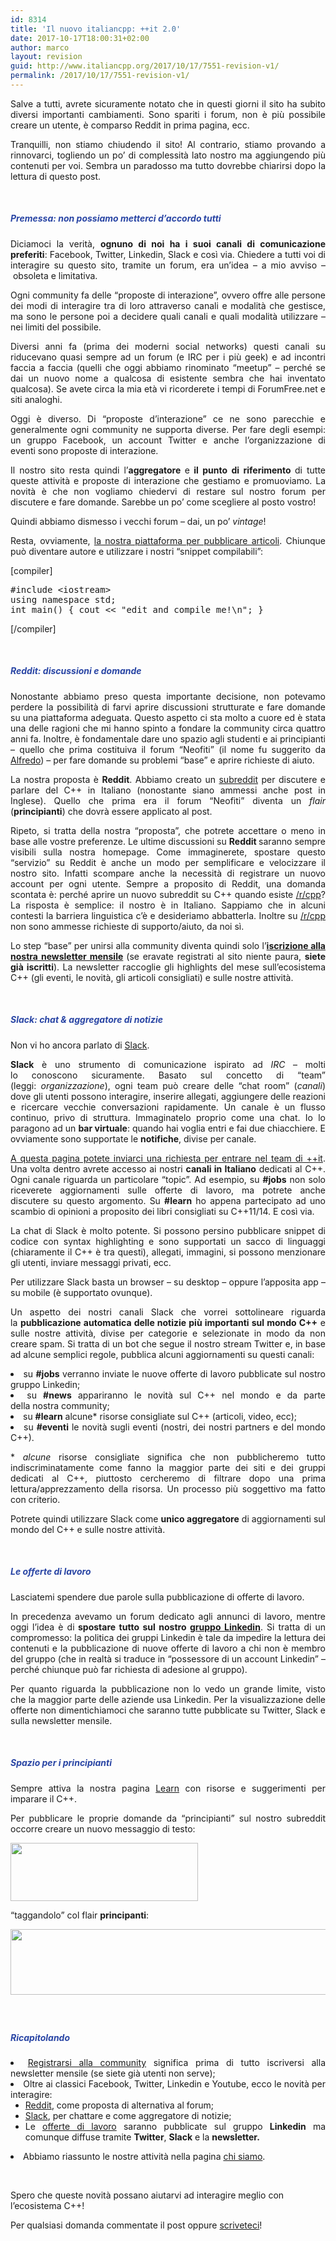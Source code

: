 ```yaml
---
id: 8314
title: 'Il nuovo italiancpp: ++it 2.0'
date: 2017-10-17T18:00:31+02:00
author: marco
layout: revision
guid: http://www.italiancpp.org/2017/10/17/7551-revision-v1/
permalink: /2017/10/17/7551-revision-v1/
---
```

<p style="text-align: justify;">
  Salve a tutti, avrete sicuramente notato che in questi giorni il sito ha subito diversi importanti cambiamenti. Sono spariti i forum, non è più possibile creare un utente, è comparso Reddit in prima pagina, ecc.
</p>

<p style="text-align: justify;">
  Tranquilli, non stiamo chiudendo il sito! Al contrario, stiamo provando a rinnovarci, togliendo un po&#8217; di complessità lato nostro ma aggiungendo più contenuti per voi. Sembra un paradosso ma tutto dovrebbe chiarirsi dopo la lettura di questo post.
</p>

<p style="text-align: justify;">
  <span style="color: #ffffff;"> </span>
</p>

<h5 style="text-align: justify;">
  <span style="color: #2945a4;">Premessa: non possiamo metterci d&#8217;accordo tutti</span>
</h5>

<p style="text-align: justify;">
  Diciamoci la verità, <strong>ognuno di noi ha i suoi canali di comunicazione preferiti</strong>: Facebook, Twitter, Linkedin, Slack e così via. Chiedere a tutti voi di interagire su questo sito, tramite un forum, era un&#8217;idea &#8211; a mio avviso &#8211; obsoleta e limitativa.
</p>

<p style="text-align: justify;">
  Ogni community fa delle &#8220;proposte di interazione&#8221;, ovvero offre alle persone dei modi di interagire tra di loro attraverso canali e modalità che gestisce, ma sono le persone poi a decidere quali canali e quali modalità utilizzare &#8211; nei limiti del possibile.
</p>

<p style="text-align: justify;">
  Diversi anni fa (prima dei moderni social networks) questi canali su riducevano quasi sempre ad un forum (e IRC per i più geek) e ad incontri faccia a faccia (quelli che oggi abbiamo rinominato &#8220;meetup&#8221; &#8211; perché se dai un nuovo nome a qualcosa di esistente sembra che hai inventato qualcosa). Se avete circa la mia età vi ricorderete i tempi di ForumFree.net e siti analoghi.
</p>

<p style="text-align: justify;">
  Oggi è diverso. Di &#8220;proposte d&#8217;interazione&#8221; ce ne sono parecchie e generalmente ogni community ne supporta diverse. Per fare degli esempi: un gruppo Facebook, un account Twitter e anche l&#8217;organizzazione di eventi sono proposte di interazione.
</p>

<p style="text-align: justify;">
  Il nostro sito resta quindi l&#8217;<strong>aggregatore </strong>e<strong> il punto di riferimento </strong>di tutte queste attività e proposte di interazione che gestiamo e promuoviamo. La novità è che non vogliamo chiedervi di restare sul nostro forum per discutere e fare domande. Sarebbe un po&#8217; come scegliere al posto vostro!
</p>

<p style="text-align: justify;">
  Quindi abbiamo dismesso i vecchi forum &#8211; dai, un po&#8217; <em>vintage</em>!
</p>

<p style="text-align: justify;">
  Resta, ovviamente, <a href="/articoli">la nostra piattaforma per pubblicare articoli</a>. Chiunque può diventare autore e utilizzare i nostri &#8220;snippet compilabili&#8221;:
</p>

[compiler]

<pre>#include &lt;iostream&gt;
using namespace std;
int main() { cout &lt;&lt; "edit and compile me!\n"; }</pre>

[/compiler]

<p style="text-align: justify;">
  <span style="color: #ffffff;"> </span>
</p>

<h5 style="text-align: justify;">
  <span style="color: #2945a4;">Reddit: discussioni e domande</span>
</h5>

<p style="text-align: justify;">
  Nonostante abbiamo preso questa importante decisione, non potevamo perdere la possibilità di farvi aprire discussioni strutturate e fare domande su una piattaforma adeguata. Questo aspetto ci sta molto a cuore ed è stata una delle ragioni che mi hanno spinto a fondare la community circa quattro anni fa. Inoltre, è fondamentale dare uno spazio agli studenti e ai principianti &#8211; quello che prima costituiva il forum &#8220;Neofiti&#8221; (il nome fu suggerito da <a href="https://twitter.com/alfredodinapoli" target="_blank" rel="noopener noreferrer">Alfredo</a>) &#8211; per fare domande su problemi &#8220;base&#8221; e aprire richieste di aiuto.
</p>

<p style="text-align: justify;">
  La nostra proposta è <strong>Reddit</strong>. Abbiamo creato un <a href="http://italiancpp.org/reddit">subreddit</a> per discutere e parlare del C++ in Italiano (nonostante siano ammessi anche post in Inglese). Quello che prima era il forum &#8220;Neofiti&#8221; diventa un <em>flair</em> (<strong>principianti</strong>) che dovrà essere applicato al post.
</p>

<p style="text-align: justify;">
  Ripeto, si tratta della nostra &#8220;proposta&#8221;, che potrete accettare o meno in base alle vostre preferenze. Le ultime discussioni su <strong>Reddit </strong>saranno sempre visibili sulla nostra homepage. Come immaginerete, spostare questo &#8220;servizio&#8221; su Reddit è anche un modo per semplificare e velocizzare il nostro sito. Infatti scompare anche la necessità di registrare un nuovo account per ogni utente. Sempre a proposito di Reddit, una domanda scontata è: perché aprire un nuovo subreddit su C++ quando esiste <a href="http://reddit.com/r/cpp">/r/cpp</a>? La risposta è semplice: il nostro è in Italiano. Sappiamo che in alcuni contesti la barriera linguistica c&#8217;è e desideriamo abbatterla. Inoltre su <a href="http://reddit.com/r/cpp">/r/cpp</a> non sono ammesse richieste di supporto/aiuto, da noi sì.
</p>

<p style="text-align: justify;">
  Lo step &#8220;base&#8221; per unirsi alla community diventa quindi solo l&#8217;<strong><a href="/newsletter">iscrizione alla nostra newsletter mensile</a> </strong>(se eravate registrati al sito niente paura, <strong>siete già iscritti</strong>). La newsletter raccoglie gli highlights del mese sull&#8217;ecosistema C++ (gli eventi, le novità, gli articoli consigliati) e sulle nostre attività.
</p>

<p style="text-align: justify;">
  <span style="color: #ffffff;"> </span>
</p>

<h5 style="text-align: justify;">
  <span style="color: #2945a4;">Slack: chat & aggregatore di notizie</span>
</h5>

<p style="text-align: justify;">
  Non vi ho ancora parlato di <a href="http://slack.com">Slack</a>.
</p>

<p style="text-align: justify;">
  <strong>Slack</strong> è uno strumento di comunicazione ispirato ad <em>IRC </em>&#8211; molti lo conoscono sicuramente. Basato sul concetto di &#8220;team&#8221; (leggi: <em>organizzazione</em>), ogni team può creare delle &#8220;chat room&#8221; (<em>canali</em>) dove gli utenti possono interagire, inserire allegati, aggiungere delle reazioni e ricercare vecchie conversazioni rapidamente. Un canale è un flusso continuo, privo di struttura. Immaginatelo proprio come una chat. Io lo paragono ad un <strong>bar virtuale</strong>: quando hai voglia entri e fai due chiacchiere. E ovviamente sono supportate le <strong>notifiche</strong>, divise per canale.
</p>

<p style="text-align: justify;">
  <a href="http://italiancpp.org/slack">A questa pagina potete inviarci una richiesta per entrare nel team di ++it</a>. Una volta dentro avrete accesso ai nostri <strong>canali in Italiano</strong> dedicati al C++. Ogni canale riguarda un particolare &#8220;topic&#8221;. Ad esempio, su <strong>#jobs</strong> non solo riceverete aggiornamenti sulle offerte di lavoro, ma potrete anche discutere su questo argomento. Su <strong>#learn</strong> ho appena partecipato ad uno scambio di opinioni a proposito dei libri consigliati su C++11/14. E così via.
</p>

<p style="text-align: justify;">
  La chat di Slack è molto potente. Si possono persino pubblicare snippet di codice con syntax highlighting e sono supportati un sacco di linguaggi (chiaramente il C++ è tra questi), allegati, immagini, si possono menzionare gli utenti, inviare messaggi privati, ecc.
</p>

<p style="text-align: justify;">
  Per utilizzare Slack basta un browser &#8211; su desktop &#8211; oppure l&#8217;apposita app &#8211; su mobile (è supportato ovunque).
</p>

<p style="text-align: justify;">
  Un aspetto dei nostri canali Slack che vorrei sottolineare riguarda la <strong>pubblicazione automatica delle notizie più importanti sul mondo C++</strong> e sulle nostre attività, divise per categorie e selezionate in modo da non creare spam. Si tratta di un bot che segue il nostro stream Twitter e, in base ad alcune semplici regole, pubblica alcuni aggiornamenti su questi canali:
</p>

<li style="text-align: justify;">
  su <strong>#jobs</strong> verranno inviate le nuove offerte di lavoro pubblicate sul nostro gruppo Linkedin;
</li>
<li style="text-align: justify;">
  su <strong>#news</strong> appariranno le novità sul C++ nel mondo e da parte della nostra community;
</li>
<li style="text-align: justify;">
  su <strong>#learn</strong> alcune* risorse consigliate sul C++ (articoli, video, ecc);
</li>
<li style="text-align: justify;">
  su <strong>#eventi</strong> le novità sugli eventi (nostri, dei nostri partners e del mondo C++).
</li>

<p style="text-align: justify;">
  * <em>alcune</em> risorse consigliate significa che non pubblicheremo tutto indiscriminatamente come fanno la maggior parte dei siti e dei gruppi dedicati al C++, piuttosto cercheremo di filtrare dopo una prima lettura/apprezzamento della risorsa. Un processo più soggettivo ma fatto con criterio.
</p>

<p style="text-align: justify;">
  Potrete quindi utilizzare Slack come <strong>unico aggregatore</strong> di aggiornamenti sul mondo del C++ e sulle nostre attività.
</p>

<p style="text-align: justify;">
  <span style="color: #ffffff;"> </span>
</p>

<h5 style="text-align: justify;">
  <span style="color: #2945a4;">Le offerte di lavoro</span>
</h5>

<p style="text-align: justify;">
  Lasciatemi spendere due parole sulla pubblicazione di offerte di lavoro.
</p>

<p style="text-align: justify;">
  In precedenza avevamo un forum dedicato agli annunci di lavoro, mentre oggi l&#8217;idea è di<strong> spostare tutto sul nostro <a href="http://www.linkedin.com/groups?gid=4786874&" target="_blank" rel="noopener noreferrer">gruppo Linkedin</a></strong>. Si tratta di un compromesso: la politica dei gruppi Linkedin è tale da impedire la lettura dei contenuti e la pubblicazione di nuove offerte di lavoro a chi non è membro del gruppo (che in realtà si traduce in &#8220;possessore di un account Linkedin&#8221; &#8211; perché chiunque può far richiesta di adesione al gruppo).
</p>

<p style="text-align: justify;">
  Per quanto riguarda la pubblicazione non lo vedo un grande limite, visto che la maggior parte delle aziende usa Linkedin. Per la visualizzazione delle offerte non dimentichiamoci che saranno tutte pubblicate su Twitter, Slack e sulla newsletter mensile.
</p>

<p style="text-align: justify;">
  <span style="color: #ffffff;"> </span>
</p>

<h5 style="text-align: justify;">
  <span style="color: #2945a4;">Spazio per i principianti</span>
</h5>

<p style="text-align: justify;">
  Sempre attiva la nostra pagina <a href="/learn" target="_blank" rel="noopener noreferrer">Learn</a> con risorse e suggerimenti per imparare il C++.
</p>

<p style="text-align: justify;">
  Per pubblicare le proprie domande da &#8220;principianti&#8221; sul nostro subreddit occorre creare un nuovo messaggio di testo:
</p>

<p style="text-align: justify;">
  <img loading="lazy" class="size-full wp-image-7623 alignnone" src="http://www.italiancpp.org/wp-content/uploads/2017/02/msg-txt.png" alt="" width="300" height="93" />
</p>

<p style="text-align: justify;">
  &#8220;taggandolo&#8221; col flair <strong>principanti</strong>:
</p>

<p style="text-align: justify;">
  <img loading="lazy" class=" wp-image-7583 aligncenter" src="http://www.italiancpp.org/wp-content/uploads/2017/02/flair-pr.png" alt="" width="605" height="105" srcset="http://192.168.64.2/wordpress/wp-content/uploads/2017/02/flair-pr.png 663w, http://192.168.64.2/wordpress/wp-content/uploads/2017/02/flair-pr-300x52.png 300w, http://192.168.64.2/wordpress/wp-content/uploads/2017/02/flair-pr-600x104.png 600w" sizes="(max-width: 605px) 100vw, 605px" />
</p>

<h5 style="text-align: justify;">
  <span style="color: #ffffff;"> </span>
</h5>

<h5 style="text-align: justify;">
  <span style="color: #2945a4;">Ricapitolando</span>
</h5>

<li style="text-align: justify;">
  <a href="http://italiancpp.org/join">Registrarsi alla community</a> significa prima di tutto iscriversi alla newsletter mensile (se siete già utenti non serve);
</li>
<li style="text-align: justify;">
  Oltre ai classici Facebook, Twitter, Linkedin e Youtube, ecco le novità per interagire: <ul>
    <li style="text-align: justify;">
      <a href="http://italiancpp.org/reddit">Reddit</a>, come proposta di alternativa al forum;
    </li>
    <li style="text-align: justify;">
      <a href="http://italiancpp.org/slack">Slack</a>, per chattare e come aggregatore di notizie;
    </li>
    <li style="text-align: justify;">
      Le <a href="http://italiancpp.org/jobs">offerte di lavoro</a> saranno pubblicate sul gruppo <strong>Linkedin</strong> ma comunque diffuse tramite <strong>Twitter</strong>, <strong>Slack</strong> e la <strong>newsletter.</strong>
    </li>
  </ul>
</li>

<li style="text-align: justify;">
  Abbiamo riassunto le nostre attività nella pagina <a href="/chi-siamo" target="_blank" rel="noopener noreferrer">chi siamo</a>.
</li>

&nbsp;

Spero che queste novità possano aiutarvi ad interagire meglio con l&#8217;ecosistema C++!

Per qualsiasi domanda commentate il post oppure <a href="http://www.italiancpp.org/chi-siamo/contattaci/" target="_blank" rel="noopener noreferrer">scriveteci</a>!